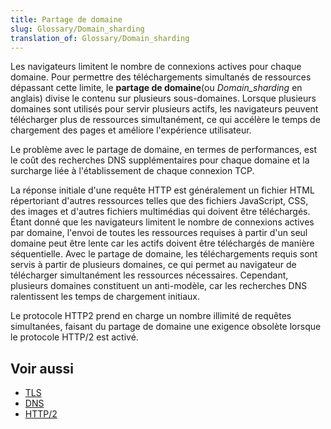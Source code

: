 ```yaml
---
title: Partage de domaine
slug: Glossary/Domain_sharding
translation_of: Glossary/Domain_sharding
---
```

Les navigateurs limitent le nombre de connexions actives pour chaque domaine. Pour permettre des téléchargements simultanés de ressources dépassant cette limite, le **partage de domaine**(ou <i lang="en">Domain_sharding</i> en anglais) divise le contenu sur plusieurs sous-domaines. Lorsque plusieurs domaines sont utilisés pour servir plusieurs actifs, les navigateurs peuvent télécharger plus de ressources simultanément, ce qui accélère le temps de chargement des pages et améliore l'expérience utilisateur.

Le problème avec le partage de domaine, en termes de performances, est le coût des recherches DNS supplémentaires pour chaque domaine et la surcharge liée à l'établissement de chaque connexion TCP.

La réponse initiale d'une requête HTTP est généralement un fichier HTML répertoriant d'autres ressources telles que des fichiers JavaScript, CSS, des images et d'autres fichiers multimédias qui doivent être téléchargés. Étant donné que les navigateurs limitent le nombre de connexions actives par domaine, l'envoi de toutes les ressources requises à partir d'un seul domaine peut être lente car les actifs doivent être téléchargés de manière séquentielle. Avec le partage de domaine, les téléchargements requis sont servis à partir de plusieurs domaines, ce qui permet au navigateur de télécharger simultanément les ressources nécessaires. Cependant, plusieurs domaines constituent un anti-modèle, car les recherches DNS ralentissent les temps de chargement initiaux.

Le protocole HTTP2 prend en charge un nombre illimité de requêtes simultanées, faisant du partage de domaine une exigence obsolète lorsque le protocole HTTP/2 est activé.

## Voir aussi

- [TLS](/fr/docs/Glossary/TLS)
- [DNS](/fr/docs/Glossary/DNS)
- [HTTP/2](/fr/docs/Glossary/HTTP_2)
